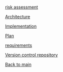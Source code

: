 
<a href="https://docs.google.com/document/d/1uSEUkTx7TwjhC9__4GRph_KiIIABtbI6sEMNmyF-NJw/edit?usp=sharing">risk assessment</a>

<a href="https://docs.google.com/document/d/1bZVPHokvEOHiyHhP0aKFZpqKdLopFgCRzoTackHuUzQ/edit?usp=sharing">Architecture</a>

<a href="https://docs.google.com/document/d/1oThx34QZ7k7ykyu3dpDQm_c8Oz8JjbUf8P1NA73_sao/edit?usp=sharing">Implementation  </a>

<a href="https://docs.google.com/document/d/1UE9rLKW1BYWGNhiBdfwcW9eboLEKlev7v0U4jK-RM5k/edit?usp=sharing">Plan  </a>

<a href="https://docs.google.com/document/d/1J2HJH6q8h4ShFtYeZ115hOiWoiFYaPxJlq8AicnCf-A/edit?usp=sharing">requirements  </a>

<a href="https://github.com/Team-6-ENG/Escape_Uni"> Version control repository  </a>


<a href="team-6-eng.github.io"> Back to main </a>
